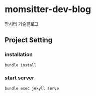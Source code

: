 # momsitter-dev-blog
맘시터 기술블로그

## Project Setting
### installation
```bash
bundle install
```

### start server
```bash
bundle exec jekyll serve
```
